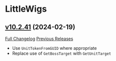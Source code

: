 # LittleWigs

## [v10.2.41](https://github.com/BigWigsMods/LittleWigs/tree/v10.2.41) (2024-02-19)
[Full Changelog](https://github.com/BigWigsMods/LittleWigs/compare/v10.2.40...v10.2.41) [Previous Releases](https://github.com/BigWigsMods/LittleWigs/releases)

- Use `UnitTokenFromGUID` where appropriate  
- Replace use of `GetBossTarget` with `GetUnitTarget`  
